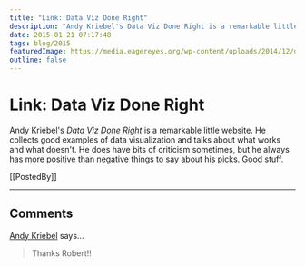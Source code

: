```yaml
---
title: "Link: Data Viz Done Right"
description: "Andy Kriebel's Data Viz Done Right is a remarkable little website. He collects good examples of data visualization and talks about what works and what doesn't. He does have bits of criticism sometimes, but he always has more positive than negative things to say about his picks. Good stuff."
date: 2015-01-21 07:17:48
tags: blog/2015
featuredImage: https://media.eagereyes.org/wp-content/uploads/2014/12/data-viz-done-right.png
outline: false
---
```


# Link: Data Viz Done Right

Andy Kriebel's <em><a href="http://www.datavizdoneright.com">Data Viz Done Right</a></em> is a remarkable little website. He collects good examples of data visualization and talks about what works and what doesn't. He does have bits of criticism sometimes, but he always has more positive than negative things to say about his picks. Good stuff.

[[PostedBy]]

<aside class="comments">

---
## Comments

<a href="https://plus.google.com/+AndyKriebel" rel="nofollow noopener" target="_blank">Andy Kriebel</a> says…
>	Thanks Robert!!

</aside>

